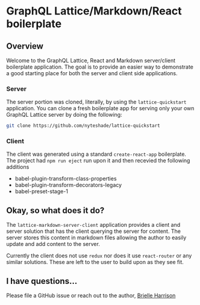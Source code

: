 # GraphQL Lattice/Markdown/React boilerplate

## Overview

Welcome to the GraphQL Lattice, React and Markdown server/client boilerplate
application. The goal is to provide an easier way to demonstrate a good
starting place for both the server and client side applications.

### Server

The server portion was cloned, literally, by using the `lattice-quickstart`
application. You can clone a fresh boilerplate app for serving only your own
GraphQL Lattice server by doing the following:

```sh
git clone https://github.com/nyteshade/lattice-quickstart
```

### Client

The client was generated using a standard `create-react-app` boilerplate. The
project had `npm run eject` run upon it and then recevied the following
additions

 * babel-plugin-transform-class-properties
 * babel-plugin-transform-decorators-legacy
 * babel-preset-stage-1

## Okay, so what does it do?

The `lattice-markdown-server-client` application provides a client and server
solution that has the client querying the server for content. The server stores
this content in markdown files allowing the author to easily update and add
content to the server.

Currently the client does not use `redux` nor does it use `react-router` or
any similar solutions. These are left to the user to build upon as they see
fit.

## I have questions...

Please file a GitHub issue or reach out to the author,
[Brielle Harrison](mailto:nyteshade@gmail.com?subject=Questions%20or%20Feedback%20About%20Lattice-Markdown-Server)

